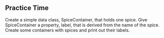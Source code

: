 ## Practice Time

Create a simple data class, SpiceContainer, that holds one spice.
Give SpiceContainer a property, label, that is derived from the name of the spice.
Create some containers with spices and print out their labels.